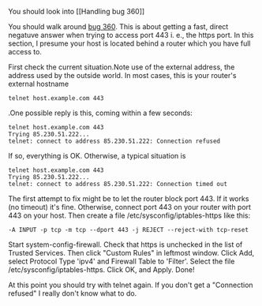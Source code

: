 You should look into [[Handling bug 360]]

You should walk around [bug 360](http://github.com/diaspora/diaspora/issues/issue/360). This is about getting a fast, direct negatuve answer
when trying to access port 443 i. e., the https port. In this section, I presume your host is located behind a router which you have full
access to.

First check the current situation.Note use of the external address, the address used by the outside world. In most cases, this is your 
router's external hostname

    telnet host.example.com 443

.One possible reply is this, coming within a few seconds:

    telnet host.example.com 443
    Trying 85.230.51.222...
    telnet: connect to address 85.230.51.222: Connection refused

If so, everything is OK. Otherwise, a typical situation is

    telnet host.example.com 443
    Trying 85.230.51.222...
    telnet: connect to address 85.230.51.222: Connection timed out

The first attempt to fix might be to let the router block port 443. If it works (no timeout) it's fine. Otherwise, connect port
443 on your router with port 443 on your host. Then create a file /etc/sysconfig/iptables-https like this:

    -A INPUT -p tcp -m tcp --dport 443 -j REJECT --reject-with tcp-reset

Start system-config-firewall. Check that https is unchecked in the list of Trusted Services. Then click "Custom Rules" in 
leftmost window. Click Add, select Protocol Type 'ipv4' and  Firewall Table to 'Filter'. Select the file /etc/sysconfig/iptables-https. 
Click OK, and Apply. Done!

At this point you should try with telnet again. If you don't get a "Connection refused" I really don't know what to do.
